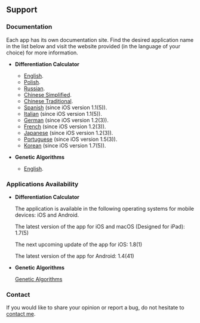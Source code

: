 ## Support

### Documentation

Each app has its own documentation site.
Find the desired application name in the list below and visit the website provided (in the language of your choice) for more information.
* **Differentiation Calculator**
  * [English](https://www.taketechease.com/differentiation/differentiation-calculator-en.html).
  * [Polish](https://www.taketechease.com/differentiation/differentiation-calculator-pl.html).
  * [Russian](https://www.taketechease.com/differentiation/differentiation-calculator-ru.html).
  * [Chinese Simplified](https://www.taketechease.com/differentiation/differentiation-calculator-zh-cn.html).
  * [Chinese Traditional](https://www.taketechease.com/differentiation/differentiation-calculator-zh-tw.html).
  * [Spanish](https://www.taketechease.com/differentiation/differentiation-calculator-es.html) (since iOS version 1.1(5)).
  * [Italian](https://www.taketechease.com/differentiation/differentiation-calculator-it.html) (since iOS version 1.1(5)).
  * [German](https://www.taketechease.com/differentiation/differentiation-calculator-de.html) (since iOS version 1.2(3)).
  * [French](https://www.taketechease.com/differentiation/differentiation-calculator-fr.html) (since iOS version 1.2(3)).
  * [Japanese](https://www.taketechease.com/differentiation/differentiation-calculator-ja.html) (since iOS version 1.2(3)).
  * [Portuguese](https://www.taketechease.com/differentiation/differentiation-calculator-pt.html) (since iOS version 1.5(3)).
  * [Korean](https://www.taketechease.com/differentiation/differentiation-calculator-ko.html) (since iOS version 1.7(5)).
    
* **Genetic Algorithms**
    * [English](https://www.taketechease.com/optfinder/genetic-algorithms.html).
      
### Applications Availability

* **Differentiation Calculator**

  The application is available in the following operating systems for mobile devices: iOS and Android.

  The latest version of the app for iOS and macOS (Designed for iPad): 1.7(5)
 
  The next upcoming update of the app for iOS: 1.8(1)
  
  The latest version of the app for Android: 1.4(41)

* **Genetic Algorithms**

  [Genetic Algorithms](https://ilonakosinska.github.io/ag/)
  
### Contact

If you would like to share your opinion or report a bug, do not hesitate to [contact me](mailto:i.d.kosinska@gmail.com).
